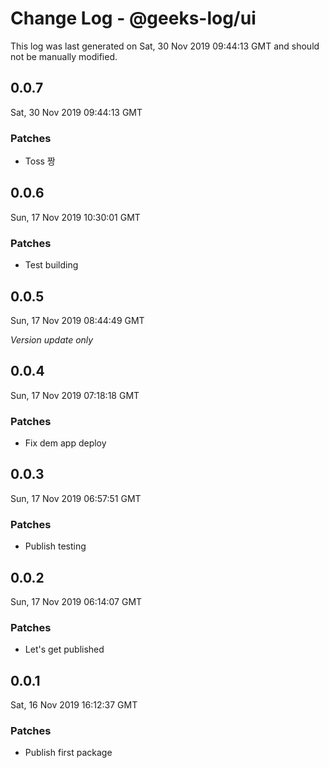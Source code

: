 # Change Log - @geeks-log/ui

This log was last generated on Sat, 30 Nov 2019 09:44:13 GMT and should not be manually modified.

## 0.0.7
Sat, 30 Nov 2019 09:44:13 GMT

### Patches

- Toss 짱

## 0.0.6
Sun, 17 Nov 2019 10:30:01 GMT

### Patches

- Test building

## 0.0.5
Sun, 17 Nov 2019 08:44:49 GMT

*Version update only*

## 0.0.4
Sun, 17 Nov 2019 07:18:18 GMT

### Patches

- Fix dem app deploy

## 0.0.3
Sun, 17 Nov 2019 06:57:51 GMT

### Patches

- Publish testing

## 0.0.2
Sun, 17 Nov 2019 06:14:07 GMT

### Patches

- Let's get published

## 0.0.1
Sat, 16 Nov 2019 16:12:37 GMT

### Patches

- Publish first package

